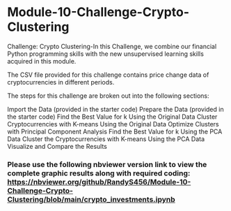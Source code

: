 # Module-10-Challenge-Crypto-Clustering
Challenge: Crypto Clustering-In this Challenge, we combine our financial Python programming skills with the new unsupervised learning skills acquired in this module.

The CSV file provided for this challenge contains price change data of cryptocurrencies in different periods.

The steps for this challenge are broken out into the following sections:

Import the Data (provided in the starter code)
Prepare the Data (provided in the starter code)
Find the Best Value for k Using the Original Data
Cluster Cryptocurrencies with K-means Using the Original Data
Optimize Clusters with Principal Component Analysis
Find the Best Value for k Using the PCA Data
Cluster the Cryptocurrencies with K-means Using the PCA Data
Visualize and Compare the Results


### Please use the following nbviewer version link to view the complete graphic results along with required coding: https://nbviewer.org/github/RandyS456/Module-10-Challenge-Crypto-Clustering/blob/main/crypto_investments.ipynb

